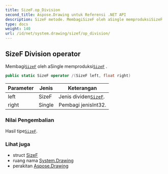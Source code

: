 ```yaml
---
title: SizeF.op_Division
second_title: Aspose.Drawing untuk Referensi .NET API
description: SizeF metode. MembagiSizeF oleh aSingle memproduksiSizeF .
type: docs
weight: 140
url: /id/net/system.drawing/sizef/op_division/
---
```

## SizeF Division operator

Membagi[`SizeF`](../) oleh aSingle memproduksi[`SizeF`](../) .

```csharp
public static SizeF operator /(SizeF left, float right)
```

| Parameter | Jenis | Keterangan |
| --- | --- | --- |
| left | SizeF | Jenis dividen[`SizeF`](../). |
| right | Single | Pembagi jenisInt32. |

### Nilai Pengembalian

Hasil tipe[`SizeF`](../).

### Lihat juga

* struct [SizeF](../)
* ruang nama [System.Drawing](../../sizef/)
* perakitan [Aspose.Drawing](../../../)


